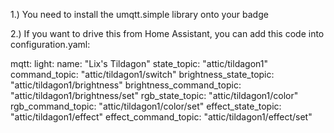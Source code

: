 1.) You need to install the umqtt.simple library onto your badge

2.) If you want to drive this from Home Assistant, you can add this code into configuration.yaml:

mqtt:
	light:
 		name: "Lix's Tildagon"
		state_topic: "attic/tildagon1"
		command_topic: "attic/tildagon1/switch"
		brightness_state_topic: "attic/tildagon1/brightness"
		brightness_command_topic: "attic/tildagon1/brightness/set"
		rgb_state_topic: "attic/tildagon1/color"
		rgb_command_topic: "attic/tildagon1/color/set"
		effect_state_topic: "attic/tildagon1/effect"
		effect_command_topic: "attic/tildagon1/effect/set"
 
